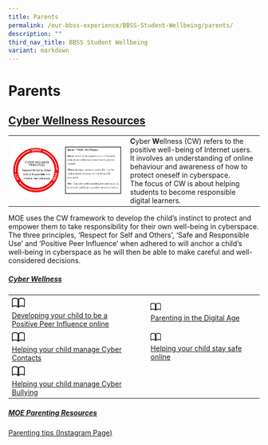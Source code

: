 ```yaml
---
title: Parents
permalink: /our-bbss-experience/BBSS-Student-Wellbeing/parents/
description: ""
third_nav_title: BBSS Student Wellbeing
variant: markdown
---
```

# Parents

## <u>Cyber Wellness Resources</u>

|   |   |
|---|---|
|![](/images/Our%20BBSS%20Experience/BBSS%20Student%20Wellbeing/Parents/Principle.png)   | **C**yber **W**ellness (CW) refers to the positive well-being of Internet users. <br>It involves an understanding of online behaviour and awareness of how to protect oneself in cyberspace.<br>The focus of CW is about helping students to become responsible digital learners.  |


MOE uses the CW framework to develop the child’s instinct to protect and empower them to take responsibility for their own well-being in cyberspace. The three principles, ‘Respect for Self and Others’, ‘Safe and Responsible Use’ and ‘Positive Peer Influence’ when adhered to will anchor a child’s well-being in cyberspace as he will then be able to make careful and well-considered decisions.  

##### <u>Cyber Wellness</u>

|   |   |
|---|---|
| <img src="/images/Our%20BBSS%20Experience/BBSS%20Student%20Wellbeing/Parents/book.png" style="width:10%"> <br><a href="/files/Our%20bbss%20experience/Parents/Positive%20Peer%20Influence.pdf" target="_blank">Developing your child to be a <br>Positive Peer Influence online</a> | <img src="/images/Our%20BBSS%20Experience/BBSS%20Student%20Wellbeing/Parents/book.png" style="width:10%"> <br><a href="/files/Our%20bbss%20experience/Parents/Parenting%20in%20the%20Digital%20Age.pdf" target="_blank">Parenting in the Digital Age</a>  |
|  <img src="/images/Our%20BBSS%20Experience/BBSS%20Student%20Wellbeing/Parents/book.png" style="width:10%"> <br><a href="/files/Our%20bbss%20experience/Parents/Helping%20your%20child%20manage%20Cyber%20Contacts.pdf" target="_blank">Helping your child manage Cyber Contacts </a> |  <img src="/images/Our%20BBSS%20Experience/BBSS%20Student%20Wellbeing/Parents/book.png" style="width:10%"> <br><a href="/files/Our%20bbss%20experience/Parents/Helping%20your%20child%20stay%20safe%20online.pdf" target="_blank">Helping your child stay safe online </a> |
| <img src="/images/Our%20BBSS%20Experience/BBSS%20Student%20Wellbeing/Parents/book.png" style="width:10%"> <br><a href="/files/Our%20bbss%20experience/Parents/Helping%20your%20child%20manage%20Excessive%20Internet%20Use.pdf" target="_blank">Helping your child manage Cyber Bullying</a> |   |

##### <u>MOE Parenting Resources</u>

<a href="https://www.instagram.com/parentingwith.moesg/" target="_blank">Parenting tips (Instagram Page)</a>